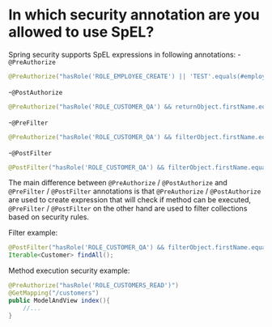 # In which security annotation are you allowed to use SpEL?
Spring security supports SpEL expressions in following annotations:
-```@PreAuthorize```
```java
@PreAuthorize("hasRole('ROLE_EMPLOYEE_CREATE') || 'TEST'.equals(#employee.getFirstName())")
```
-```@PostAuthorize```
```java
@PreAuthorize("hasRole('ROLE_CUSTOMER_QA') && returnObject.firstName.equals('TEST')")
```

-```@PreFilter```
```java
@PreAuthorize("hasRole('ROLE_CUSTOMER_QA') && filterObject.firstName.equals('TEST')")
```

-```@PostFilter```
```java
@PostFilter("hasRole('ROLE_CUSTOMER_QA') && filterObject.firstName.equals('TEST')")
```

The main difference between ```@PreAuthorize``` / ```@PostAuthorize``` and ```@PreFilter``` / ```@PostFilter``` annotations
is that ```@PreAuthorize``` / ```@PostAuthorize``` are used to create expression that will check if method can be executed,
```@PreFilter``` / ```@PostFilter``` on the other hand are used to filter collections based on security rules.

Filter example:
```java
@PostFilter("hasRole('ROLE_CUSTOMER_QA') && filterObject.firstName.equals('TEST')")
Iterable<Customer> findAll();
```

Method execution security example:
```java
@PreAuthorize("hasRole('ROLE_CUSTOMERS_READ')")
@GetMapping("/customers")
public ModelAndView index(){
    //...
}
```
